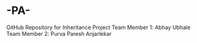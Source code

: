 # -PA-
GitHub Repository for Inheritance Project
Team Member 1: Abhay Ubhale
Team Member 2: Purva Paresh Anjarlekar
